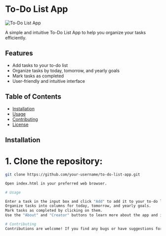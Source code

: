 # To-Do List App

![To-Do List App](.png)

A simple and intuitive To-Do List App to help you organize your tasks efficiently.

## Features

- Add tasks to your to-do list
- Organize tasks by today, tomorrow, and yearly goals
- Mark tasks as completed
- User-friendly and intuitive interface

## Table of Contents

- [Installation](#installation)
- [Usage](#usage)
- [Contributing](#contributing)
- [License](#license)

## Installation

# 1. Clone the repository:

```bash
git clone https://github.com/your-username/to-do-list-app.git

Open index.html in your preferred web browser.

# Usage

Enter a task in the input box and click "Add" to add it to your to-do list.
Organize tasks into columns for today, tomorrow, and yearly goals.
Mark tasks as completed by clicking on them.
Use the "About" and "Creator" buttons to learn more about the app and its creator.

# Contributing
Contributions are welcome! If you find any bugs or have suggestions for improvements, feel free to open an issue or submit a pull request.
